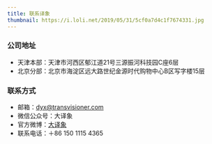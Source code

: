 ```yaml
---
title: 联系译象
thumbnail: https://i.loli.net/2019/05/31/5cf0a7d4c1f7674331.jpg
---
```


### 公司地址

* 天津本部：天津市河西区郁江道21号三源振河科技园C座6层
* 北京分部：北京市海淀区远大路世纪金源时代购物中心B区写字楼15层

### 联系方式

* 邮箱：dyx@transvisioner.com
* 微信公众号：大译象
* 官方微博：[大译象](https://weibo.com/transvisioner)
* 联系电话：＋86 150 1115 4365
